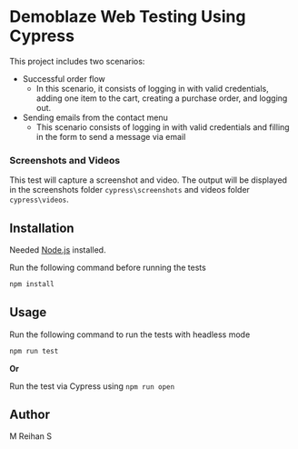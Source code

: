 # Demoblaze Web Testing Using Cypress

This project includes two scenarios:
- Successful order flow
  - In this scenario, it consists of logging in with valid credentials, adding one item to the cart, creating a purchase order, and logging out.
- Sending emails from the contact menu
  - This scenario consists of logging in with valid credentials and filling in the form to send a message via email


### Screenshots and Videos
This test will capture a screenshot and video. The output will be displayed in the screenshots folder `cypress\screenshots` and videos folder `cypress\videos`.


## Installation

Needed [Node.js](https://nodejs.dev/) installed.


Run the following command before running the tests

```bash
npm install
```

## Usage
Run the following command to run the tests with headless mode
```bash
npm run test
```
__Or__

Run the test via Cypress using `npm run open`

## Author
M Reihan S
